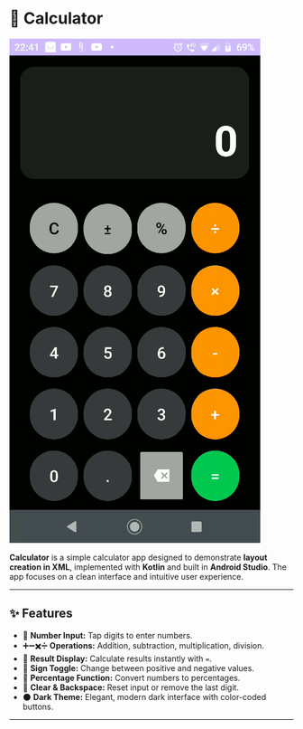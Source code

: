 # 🧮 Calculator

![Calculator Layout](app/src/main/res/image/layout.PNG)

**Calculator** is a simple calculator app designed to demonstrate **layout creation in XML**, implemented with **Kotlin** and built in **Android Studio**. The app focuses on a clean interface and intuitive user experience.

---

## ✨ Features

- 🔢 **Number Input:** Tap digits to enter numbers.  
- ➕➖✖️➗ **Operations:** Addition, subtraction, multiplication, division.  
- 🟰 **Result Display:** Calculate results instantly with `=`.  
- 🔄 **Sign Toggle:** Change between positive and negative values.  
- 💯 **Percentage Function:** Convert numbers to percentages.  
- 🧹 **Clear & Backspace:** Reset input or remove the last digit.  
- 🌑 **Dark Theme:** Elegant, modern dark interface with color-coded buttons.  

---
